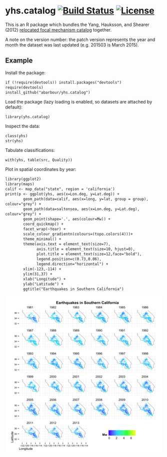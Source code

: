 # yhs.catalog [![Build Status](https://travis-ci.org/abarbour/yhs.catalog.svg?branch=master)](https://travis-ci.org/abarbour/yhs.catalog) [![License](http://img.shields.io/badge/license-GPL%203-brightgreen.svg)](http://www.gnu.org/licenses/gpl-3.0.html)

This is an R package which bundles
the Yang, Hauksson, and Shearer (2012) [relocated focal mechanism catalog][yhs]
together. 

A note on the version number: the patch version represents the year and month the dataset
was last updated (e.g. 201503 is March 2015).

## Example ##

Install the package:

    if (!require(devtools)) install.packages("devtools")
    require(devtools)
    install_github("abarbour/yhs.catalog")

Load the package (lazy loading is enabled, so datasets are
attached by default):

    library(yhs.catalog)
    
Inspect the data:

    class(yhs)
    str(yhs)
    
Tabulate classifications:

    with(yhs, table(src, Quality))

Plot in spatial coordinates by year:

    library(ggplot2)
    library(maps)
    calif <- map_data("state", region = 'california')
    print(p <- ggplot(yhs, aes(x=Lon.deg, y=Lat.deg)) + 
			geom_path(data=calif, aes(x=long, y=lat, group = group), colour="grey") +
			geom_path(data=saltonsea, aes(x=Lon.deg, y=Lat.deg), colour="grey") +
			geom_point(shape='.', aes(colour=Mw)) + 
			coord_quickmap() + 
			facet_wrap(~Year) + 
			scale_colour_gradientn(colours=(topo.colors(4)))+
			theme_minimal() +
			theme(axis.text = element_text(size=7),
				  axis.title = element_text(size=10, hjust=0),
				  plot.title = element_text(size=12,face="bold"),
				  legend.position=c(0.73,0.06),
				  legend.direction="horizontal") +
			xlim(-123,-114) +
			ylim(31,37) +
			xlab("Longitude") + 
			ylab("Latitude") +
			ggtitle("Earthquakes in Southern California")

![alt text][years]

[yhs]: http://scedc.caltech.edu/research-tools/alt-2011-yang-hauksson-shearer.html
[years]: NOBUILD/readme/years.png "Earthquakes by year"
